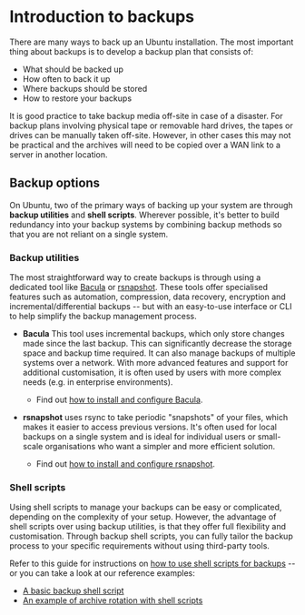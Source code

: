# Introduction to backups

There are many ways to back up an Ubuntu installation. The most important thing about backups is to develop a backup plan that consists of:

* What should be backed up
* How often to back it up
* Where backups should be stored
* How to restore your backups

It is good practice to take backup media off-site in case of a disaster. For backup plans involving physical tape or removable hard drives, the tapes or drives can be manually taken off-site. However, in other cases this may not be practical and the archives will need to be copied over a WAN link to a server in another location.

## Backup options

On Ubuntu, two of the primary ways of backing up your system are through **backup utilities** and **shell scripts**. Wherever possible, it's better to build redundancy into your backup systems by combining backup methods so that you are not reliant on a single system.

### Backup utilities

The most straightforward way to create backups is through using a dedicated tool like [Bacula](http://www.bacula.org/) or [rsnapshot](https://rsnapshot.org/). These tools offer specialised features such as automation, compression, data recovery, encryption and incremental/differential backups -- but with an easy-to-use interface or CLI to help simplify the backup management process.

* **Bacula**
  This tool uses incremental backups, which only store changes made since the last backup. This can significantly decrease the storage space and backup time required. It can also manage backups of multiple systems over a network. With more advanced features and support for additional customisation, it is often used by users with more complex needs (e.g. in enterprise environments).

  * Find out [how to install and configure Bacula](../how-to/how-to-install-and-configure-bacula.md).
  
* **rsnapshot** uses rsync to take periodic "snapshots" of your files, which makes it easier to access previous versions. It's often used for local backups on a single system and is ideal for individual users or small-scale organisations who want a simpler and more efficient solution.

  * Find out [how to install and configure rsnapshot](../how-to/how-to-install-and-configure-rsnapshot.md).

### Shell scripts

Using shell scripts to manage your backups can be easy or complicated, depending on the complexity of your setup. However, the advantage of shell scripts over using backup utilities, is that they offer full flexibility and customisation. Through backup shell scripts, you can fully tailor the backup process to your specific requirements without using third-party tools.

Refer to this guide for instructions on [how to use shell scripts for backups](../how-to/how-to-back-up-using-shell-scripts.md) -- or you can take a look at our reference examples:
* [A basic backup shell script](../reference/basic-backup-shell-script.md)
* [An example of archive rotation with shell scripts](../reference/archive-rotation-shell-script.md)
